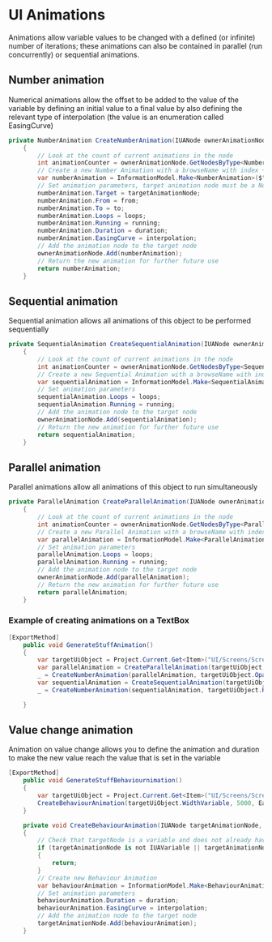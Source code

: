 # UI Animations

Animations allow variable values to be changed with a defined (or infinite) number of iterations; these animations can also be contained in parallel (run concurrently) or sequential animations.

## Number animation

Numerical animations allow the offset to be added to the value of the variable by defining an initial value to a final value by also defining the relevant type of interpolation (the value is an enumeration called EasingCurve)

```csharp
private NumberAnimation CreateNumberAnimation(IUANode ownerAnimationNode, NodeId targetAnimationNode, int from, int to, int loops, bool running, int duration, EasingCurve interpolation)
    {
        // Look at the count of current animations in the node
        int animationCounter = ownerAnimationNode.GetNodesByType<NumberAnimation>().Count();
        // Create a new Number Animation with a browseName with index +1 over the current present animations
        var numberAnimation = InformationModel.Make<NumberAnimation>($"NumberAnimation{animationCounter + 1}");
        // Set animation parameters, target animation node must be a NodeId
        numberAnimation.Target = targetAnimationNode;
        numberAnimation.From = from;
        numberAnimation.To = to;
        numberAnimation.Loops = loops;
        numberAnimation.Running = running;
        numberAnimation.Duration = duration;
        numberAnimation.EasingCurve = interpolation;
        // Add the animation node to the target node
        ownerAnimationNode.Add(numberAnimation);
        // Return the new animation for further future use
        return numberAnimation;
    }
```

## Sequential animation

Sequential animation allows all animations of this object to be performed sequentially

```csharp
private SequentialAnimation CreateSequentialAnimation(IUANode ownerAnimationNode, int loops, bool running)
    {
        // Look at the count of current animations in the node
        int animationCounter = ownerAnimationNode.GetNodesByType<SequentialAnimation>().Count();
        // Create a new Sequential Animation with a browseName with index +1 over the current present animations
        var sequentialAnimation = InformationModel.Make<SequentialAnimation>($"SequentialAnimation{animationCounter + 1}");
        // Set animation parameters
        sequentialAnimation.Loops = loops;
        sequentialAnimation.Running = running;
        // Add the animation node to the target node
        ownerAnimationNode.Add(sequentialAnimation);
        // Return the new animation for further future use
        return sequentialAnimation;
    }
```

## Parallel animation

Parallel animations allow all animations of this object to run simultaneously

```csharp
private ParallelAnimation CreateParallelAnimation(IUANode ownerAnimationNode, int loops, bool running)
    {
        // Look at the count of current animations in the node
        int animationCounter = ownerAnimationNode.GetNodesByType<ParallelAnimation>().Count();
        // Create a new Parallel Animation with a browseName with index +1 over the current present animations
        var parallelAnimation = InformationModel.Make<ParallelAnimation>($"ParallelAnimation{animationCounter + 1}");
        // Set animation parameters
        parallelAnimation.Loops = loops;
        parallelAnimation.Running = running;
        // Add the animation node to the target node
        ownerAnimationNode.Add(parallelAnimation);
        // Return the new animation for further future use
        return parallelAnimation;
    }
```

### Example of creating animations on a TextBox

```csharp
[ExportMethod]
    public void GenerateStuffAnimation()
    {
        var targetUiObject = Project.Current.Get<Item>("UI/Screens/Screen1/TextBox1");
        var parallelAnimation = CreateParallelAnimation(targetUiObject, 10, true);
        _ = CreateNumberAnimation(parallelAnimation, targetUiObject.OpacityVariable.NodeId, 0, 100, -1, true, 2000, EasingCurve.Linear);
        var sequentialAnimation = CreateSequentialAnimation(targetUiObject, 5, true);
        _ = CreateNumberAnimation(sequentialAnimation, targetUiObject.RotationVariable.NodeId, 0, 360, -1, true, 2000, EasingCurve.Linear);

    }
```

## Value change animation

Animation on value change allows you to define the animation and duration to make the new value reach the value that is set in the variable

```csharp
[ExportMethod]
    public void GenerateStuffBehaviournimation()
    {
        var targetUiObject = Project.Current.Get<Item>("UI/Screens/Screen1/TextBox1");
        CreateBehaviourAnimation(targetUiObject.WidthVariable, 5000, EasingCurve.InOutQuad);
    }

    private void CreateBehaviourAnimation(IUANode targetAnimationNode, int duration, EasingCurve interpolation)
    {
        // Check that targetNode is a variable and does not already have Behaviour Animation
        if (targetAnimationNode is not IUAVariable || targetAnimationNode.GetNodesByType<BehaviourAnimation>().Any())
        {
            return;
        }
        // Create new Behaviour Animation
        var behaviourAnimation = InformationModel.Make<BehaviourAnimation>($"Value change animation");
        // Set animation parameters
        behaviourAnimation.Duration = duration;
        behaviourAnimation.EasingCurve = interpolation;
        // Add the animation node to the target node
        targetAnimationNode.Add(behaviourAnimation);
    }
```
